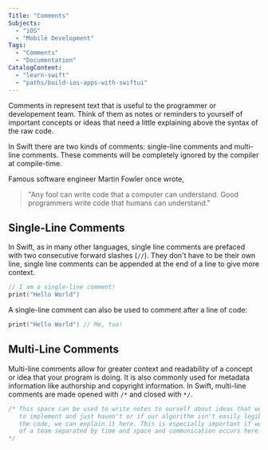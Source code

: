 ```yaml
---
Title: "Comments"
Subjects:
  - "iOS"
  - "Mobile Development"
Tags:
  - "Comments"
  - "Documentation"
CatalogContent:
  - "learn-swift"
  - "paths/build-ios-apps-with-swiftui"
---
```


Comments in represent text that is useful to the programmer or developement team. Think of them as notes or reminders to yourself of important concepts or ideas that need a little explaining above the syntax of the raw code. 

In Swift there are two kinds of comments: single-line comments and multi-line comments. These comments will be completely ignored by the compiler at compile-time. 

Famous software engineer Martin Fowler once wrote, 
> "Any fool can write code that a computer can understand. Good programmers write code that humans can understand."

## Single-Line Comments

In Swift, as in many other languages, single line comments are prefaced with two consecutive forward slashes (`//`). They don't have to be their own line, single line comments can be appended at the end of a line to give more context.

```swift
// I am a single-line comment!
print("Hello World")
```

A single-line comment can also be used to comment after a line of code:

```swift
print("Hello World") // Me, too!
```

## Multi-Line Comments

Multi-line comments allow for greater context and readability of a concept or idea that your program is doing. It is also commonly used for metadata information like authorship and copyright information. In Swift, multi-line comments are made opened with `/*` and closed with `*/`.

```swift
/* This space can be used to write notes to ourself about ideas that we want 
   to implement and just haven't or if our algorithm isn't easily legible through
   the code, we can explain it here. This is especially important if we are part
   of a team separated by time and space and communication occurs here instead of an office.
*/
```
